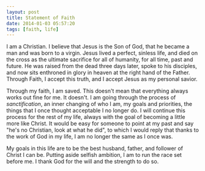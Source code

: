 ```yaml
---
layout: post
title: Statement of Faith
date: 2014-01-03 05:57:20
tags: [faith, life]
---
```


I am a Christian. I believe that Jesus is the Son of God, that he became a man and was born to a virgin. Jesus lived a perfect, sinless life, and died on the cross as the ultimate sacrifice for all of humanity, for all time, past and future. He was raised from the dead three days later, spoke to his disciples, and now sits enthroned in glory in heaven at the right hand of the Father. Through Faith, I accept this truth, and I accept Jesus as my personal savior. 

Through my faith, I am saved. This doesn't mean that everything always works out fine for me. It doesn't. I am going through the process of *sanctification*, an inner changing of who I am, my goals and priorities, the things that I once thought acceptable I no longer do. I will continue this process for the rest of my life, always with the goal of becoming a little more like Christ. It would be easy for someone to point at my past and say "he's no Christian, look at what he did", to which I would reply that thanks to the work of God in my life, I am no longer the same as I once was. 

My goals in this life are to be the best husband, father, and follower of Christ I can be. Putting aside selfish ambition, I am to run the race set before me. I thank God for the will and the strength to do so. 


